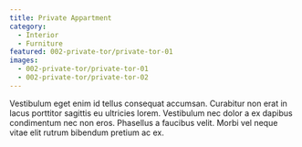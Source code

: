 ```yaml
---
title: Private Appartment
category:
  - Interior
  - Furniture
featured: 002-private-tor/private-tor-01
images:
  - 002-private-tor/private-tor-01
  - 002-private-tor/private-tor-02
---
```


Vestibulum eget enim id tellus consequat accumsan. Curabitur non erat in lacus porttitor sagittis eu ultricies lorem. Vestibulum nec dolor a ex dapibus condimentum nec non eros. Phasellus a faucibus velit. Morbi vel neque vitae elit rutrum bibendum pretium ac ex.
